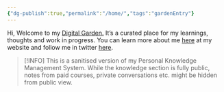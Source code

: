 ```yaml
---
{"dg-publish":true,"permalink":"/home/","tags":"gardenEntry"}
---
```



Hi, 
Welcome to my [Digital Garden.](https://web.archive.org/web/20221112021127/https://maggieappleton.com/garden-history) It’s a curated place for my learnings, thoughts and work in progress. You can learn more about me [here](https://santhoshsaravanan.in/) at my website and follow me in twitter [here](https://twitter.com/santhosh_srvnn).    

> [!INFO] 
>  This is a sanitised version of my Personal Knowledge Management System. While the knowledge section is fully public, notes from paid courses, private conversations etc. might be hidden from public view. 